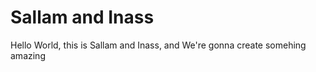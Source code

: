 # Sallam and Inass

Hello World, this is Sallam and Inass, and We're gonna create somehing amazing 
